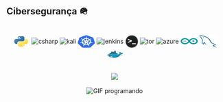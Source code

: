 ##  Cibersegurança 🪖
<div align="center">
<div style="display: inline_block"><br>
  <img align="center" alt="Python" height="30" width="40" src="https://raw.githubusercontent.com/devicons/devicon/master/icons/python/python-original.svg">
  <img align="center" alt="csharp" height="30" width="40" src="https://gistcdn.githack.com/johndward01/95c1d09de9e3707cfb4154989962376d/raw/f74007782421219d9e9ab4b6a27de2e172a8b714/csharp-logo.svg">
  <img align="center" alt="kali" height="30" width="40" src="https://cdn.jsdelivr.net/gh/homarr-labs/dashboard-icons/svg/kali-linux.svg">
  <img align="center" alt="kubernetes" height="30" width="40" src="https://raw.githubusercontent.com/devicons/devicon/master/icons/kubernetes/kubernetes-original.svg">
  <img align="center" alt="jenkins" height="30" width="30" src="https://icon.icepanel.io/Technology/svg/Jenkins.svg">
  <img align="center" alt="terminal" height="30" width="30" src="https://raw.githubusercontent.com/github/explore/80688e429a7d4ef2fca1e82350fe8e3517d3494d/topics/terminal/terminal.png">
  <img align="center" alt="tor" height="30" width="40" src="https://raw.githubusercontent.com/TheTorProject/tor-media/refs/heads/master/Onion%20Icon/Onion_Color.svg">
  <img align="center" alt="azure" height="30" width="40" src="https://raw.githubusercontent.com/benc-uk/icon-collection/e33ee714d05a24a81cf6ccd967ef34b22cb77e65/logos/azure-offical.svg">
  <img align="center" alt="arduino" height="30" width="40" src="https://raw.githubusercontent.com/devicons/devicon/master/icons/arduino/arduino-original.svg">
  <img align="center" alt="mysql" height="30" width="40" src="https://raw.githubusercontent.com/devicons/devicon/master/icons/mysql/mysql-original.svg">
  <img align="center" alt="docker" height="30" width="40" src="https://raw.githubusercontent.com/devicons/devicon/master/icons/docker/docker-original.svg">
</div>

##
<div>
  <a href="https://www.linkedin.com/in/jhonata-borges-316b90194?utm_source=share&utm_campaign=share_via&utm_content=profile&utm_medium=ios_app” target="_blank"><img src="https://img.shields.io/badge/-LinkedIn-0000CD?style=for-the-badge&logo=linkedin&logoColor=white" target="_blank"></a>
</div>

![GIF programando](ezgif-2d3ddd640d75eb.gif)
